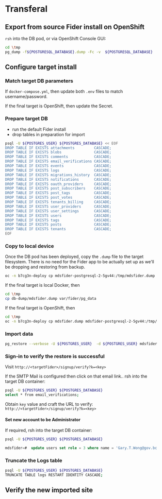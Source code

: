 # Transferal

## Export from source Fider install on OpenShift

`rsh` into the DB pod, or via OpenShift Console GUI:

```bash
cd \tmp
pg_dump -f${POSTGRESQL_DATABASE}.dump -Fc -v  ${POSTGRESQL_DATABASE}
```

## Configure target install

### Match target DB parameters

If `docker-compose.yml`, then update both `.env` files to match username/password.

If the final target is OpenShift, then update the Secret.

### Prepare target DB

* run the default Fider install
* drop tables in preparation for import

```bash
psql -U ${POSTGRES_USER} ${POSTGRES_DATABASE} << EOF
DROP TABLE IF EXISTS attachments         CASCADE;
DROP TABLE IF EXISTS blobs               CASCADE;
DROP TABLE IF EXISTS comments            CASCADE;
DROP TABLE IF EXISTS email_verifications CASCADE;
DROP TABLE IF EXISTS events              CASCADE;
DROP TABLE IF EXISTS logs                CASCADE;
DROP TABLE IF EXISTS migrations_history  CASCADE;
DROP TABLE IF EXISTS notifications       CASCADE;
DROP TABLE IF EXISTS oauth_providers     CASCADE;
DROP TABLE IF EXISTS post_subscribers    CASCADE;
DROP TABLE IF EXISTS post_tags           CASCADE;
DROP TABLE IF EXISTS post_votes          CASCADE;
DROP TABLE IF EXISTS tenants_billing     CASCADE;
DROP TABLE IF EXISTS user_providers      CASCADE;
DROP TABLE IF EXISTS user_settings       CASCADE;
DROP TABLE IF EXISTS users               CASCADE;
DROP TABLE IF EXISTS tags                CASCADE;
DROP TABLE IF EXISTS posts               CASCADE;
DROP TABLE IF EXISTS tenants             CASCADE;
EOF
```


### Copy to local device

Once the DB pod has been deployed, copy the `.dump` file to the target filesystem.  There is no need for the Fider app to be actually set up as we'll be dropping and restoring from backup.

```bash
oc -n b7cg3n-deploy cp mdsfider-postgresql-2-5gv44:/tmp/mdsfider.dump .
```

If the final target is local Docker, then

```bash
cd \tmp
cp db-dump/mdsfider.dump var/fider/pg_data
```

If the final target is OpenShift, then

```bash
cd \tmp
oc -n b7cg3n-deploy cp mdsfider.dump mdsfider-postgresql-2-5gv44:/tmp/
```

### Import data

```bash
pg_restore --verbose -U ${POSTGRES_USER}  -d ${POSTGRES_USER} mdsfider.dump
```

### Sign-in to verify the restore is successful

Visit `http://<targetFider>/signup/verify?k=<key>`


If the SMTP Mail is configured then click on that email link..  rsh into the target DB container:

```bash
psql -U ${POSTGRES_USER} ${POSTGRES_DATABASE}
select * from email_verifications;
```

Obtain `key` value and craft the URL to verify:
`http://<targetFider>/signup/verify?k=<key>`

#### Set new account to be Administrator

If required, rsh into the target DB container:

```bash
psql -U ${POSTGRES_USER} ${POSTGRES_DATABASE}
```

```sql
mdsfider=#  update users set role = 3 where name = 'Gary.T.Wong@gov.bc.ca';
```

### Truncate the Logs table

```bash
psql -U ${POSTGRES_USER} ${POSTGRES_DATABASE}
TRUNCATE TABLE logs RESTART IDENTITY CASCADE;
```

## Verify the new imported site